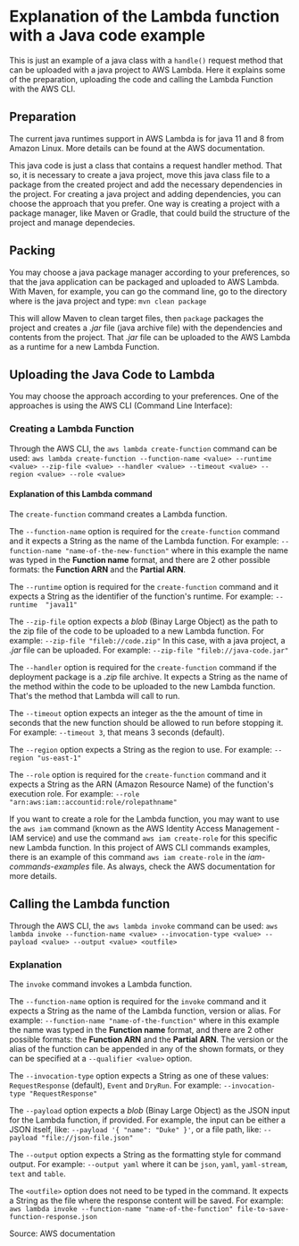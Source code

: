 # Explanation of the Lambda function with a Java code example

This is just an example of a java class with a `handle()` request method that can be uploaded with a java project to AWS Lambda. Here it explains some of the preparation, uploading the code and calling the Lambda Function with the AWS CLI.

## Preparation

The current java runtimes support in AWS Lambda is for java 11 and 8 from Amazon Linux. More details can be found at the AWS documentation.

This java code is just a class that contains a request handler method. That so, it is necessary to create a java project, move this java class file to a package from the created project and add the necessary dependencies in the project. For creating a java project and adding dependencies, you can choose the approach that you prefer. One way is creating a project with a package manager, like Maven or Gradle, that could build the structure of the project and manage dependecies.

## Packing

You may choose a java package manager according to your preferences, so that the java application can be packaged and uploaded to AWS Lambda.
With Maven, for example, you can go the command line, go to the directory where is the java project and type:
`mvn clean package`

This will allow Maven to clean target files, then `package` packages the project and creates a *.jar* file (java archive file) with the dependencies and contents from the project.
That *.jar* file can be uploaded to the AWS Lambda as a runtime for a new Lambda Function.

## Uploading the Java Code to Lambda

You may choose the approach according to your preferences.
One of the approaches is using the AWS CLI (Command Line Interface):

### Creating a Lambda Function

Through the AWS CLI, the `aws lambda create-function` command can be used:
`aws lambda create-function --function-name <value> --runtime <value> --zip-file <value> --handler <value> --timeout <value> --region <value> --role <value>`

#### Explanation of this Lambda command

The `create-function` command creates a Lambda function.

The `--function-name` option is required for the `create-function` command and it expects a String as the name of the Lambda function. For example: `--function-name "name-of-the-new-function"` where in this example the name was typed in the **Function name** format, and there are 2 other possible formats: the **Function ARN** and the **Partial ARN**.

The `--runtime` option is required for the `create-function` command and it expects a String as the identifier of the function's runtime. For example: `--runtime  "java11"` 

The `--zip-file` option expects a *blob* (Binay Large Object) as the path to the zip file of the code to be uploaded to a new Lambda function. For example: `--zip-file "fileb://code.zip"` 
In this case, with a java project, a *.jar* file can be uploaded. For example: `--zip-file "fileb://java-code.jar"`

The `--handler` option is required for the `create-function` command if the deployment package is a *.zip* file archive. It expects a String as the name of the method within the code to be uploaded to the new Lambda function. That's the method that Lambda will call to run.

The `--timeout` option expects an integer as the the amount of time in seconds that the new function should be allowed to run before stopping it. For example: `--timeout 3`, that means 3 seconds (default).

The `--region` option expects a String as the region to use. For example: `--region "us-east-1"`

The `--role` option is required for the `create-function` command and it expects a String as the ARN (Amazon Resource Name) of the function's execution role. For example: `--role "arn:aws:iam::accountid:role/rolepathname"`

If you want to create a role for the Lambda function, you may want to use the `aws iam` command (known as the AWS Identity Access Management - IAM service) and use the command `aws iam create-role` for this specific new Lambda function. In this project of AWS CLI commands examples, there is an example of this command `aws iam create-role` in the *iam-commands-examples* file. As always, check the AWS documentation for more details.

## Calling the Lambda function

Through the AWS CLI, the `aws lambda invoke` command can be used:
`aws lambda invoke --function-name <value> --invocation-type <value> --payload <value> --output <value> <outfile>`

### Explanation

The `invoke` command invokes a Lambda function.

The `--function-name` option is required for the `invoke` command and it expects a String as the name of the Lambda function, version or alias. For example: `--function-name "name-of-the-function"` where in this example the name was typed in the **Function name** format, and there are 2 other possible formats: the **Function ARN** and the **Partial ARN**. The version or the alias of the function can be appended in any of the shown formats, or they can be specified at a `--qualifier <value>` option.

The `--invocation-type` option expects a String as one of these values: `RequestResponse` (default), `Event` and `DryRun`. For example: `--invocation-type "RequestResponse"`

The `--payload` option expects a *blob* (Binay Large Object) as the JSON  input for the Lambda function, if provided. For example, the input can be either a JSON itself, like: `--payload '{ "name": "Duke" }'`, or a file path, like: `--payload "file://json-file.json"`

The `--output` option expects a String as the formatting style for command output. For example: `--output yaml` where it can be `json`, `yaml`, `yaml-stream`, `text` and `table`.

The `<outfile>` option does not need to be typed in the command. It expects a String as the file where the response content will be saved. For example: `aws lambda invoke --function-name "name-of-the-function" file-to-save-function-response.json`

Source: AWS documentation
